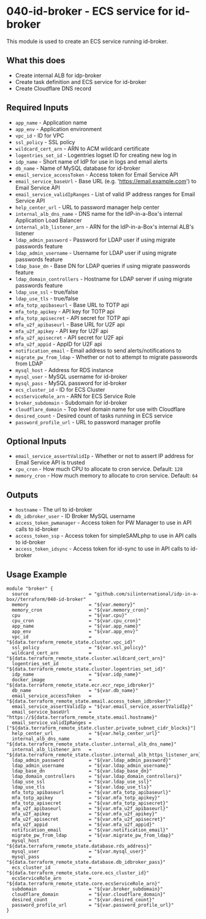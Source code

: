 # 040-id-broker - ECS service for id-broker
This module is used to create an ECS service running id-broker.

## What this does

 - Create internal ALB for idp-broker
 - Create task definition and ECS service for id-broker
 - Create Cloudflare DNS record

## Required Inputs

 - `app_name` - Application name
 - `app_env` - Application environment
 - `vpc_id` - ID for VPC
 - `ssl_policy` - SSL policy
 - `wildcard_cert_arn` - ARN to ACM wildcard certificate
 - `logentries_set_id` - Logentries logset ID for creating new log in
 - `idp_name` - Short name of IdP for use in logs and email alerts
 - `db_name` - Name of MySQL database for id-broker
 - `email_service_accessToken` - Access token for Email Service API
 - `email_service_baseUrl` - Base URL (e.g. 'https://email.example.com') to Email Service API
 - `email_service_validIpRanges` - List of valid IP address ranges for Email Service API
 - `help_center_url` - URL to password manager help center
 - `internal_alb_dns_name` - DNS name for the IdP-in-a-Box's internal Application Load Balancer
 - `internal_alb_listener_arn` - ARN for the IdP-in-a-Box's internal ALB's listener
 - `ldap_admin_password` - Password for LDAP user if using migrate passwords feature
 - `ldap_admin_username` - Username for LDAP user if using migrate passwords feature
 - `ldap_base_dn` - Base DN for LDAP queries if using migrate passwords feature
 - `ldap_domain_controllers` - Hostname for LDAP server if using migrate passwords feature
 - `ldap_use_ssl` - true/false
 - `ldap_use_tls` - true/false
 - `mfa_totp_apibaseurl` - Base URL to TOTP api
 - `mfa_totp_apikey` - API key for TOTP api
 - `mfa_totp_apisecret` - API secret for TOTP api
 - `mfa_u2f_apibaseurl` - Base URL for U2F api
 - `mfa_u2f_apikey` - API key for U2F api
 - `mfa_u2f_apisecret` - API secret for U2F api
 - `mfa_u2f_appid` - AppID for U2F api
 - `notification_email` - Email address to send alerts/notifications to
 - `migrate_pw_from_ldap` - Whether or not to attempt to migrate passwords from LDAP
 - `mysql_host` - Address for RDS instance
 - `mysql_user` - MySQL username for id-broker
 - `mysql_pass` - MySQL password for id-broker
 - `ecs_cluster_id` - ID for ECS Cluster
 - `ecsServiceRole_arn` - ARN for ECS Service Role
 - `broker_subdomain` - Subdomain for id-broker
 - `cloudflare_domain` - Top level domain name for use with Cloudflare
 - `desired_count` - Desired count of tasks running in ECS service
 - `password_profile_url` - URL to password manager profile

## Optional Inputs

 - `email_service_assertValidIp` - Whether or not to assert IP address for Email Service API is trusted
 - `cpu_cron` - How much CPU to allocate to cron service. Default: `128`
 - `memory_cron` - How much memory to allocate to cron service. Default: `64`


## Outputs

 - `hostname` - The url to id-broker
 - `db_idbroker_user` - ID Broker MySQL username
 - `access_token_pwmanager` - Access token for PW Manager to use in API calls to id-broker
 - `access_token_ssp` - Access token for simpleSAMLphp to use in API calls to id-broker
 - `access_token_idsync` - Access token for id-sync to use in API calls to id-broker

## Usage Example

```hcl
module "broker" {
  source                      = "github.com/silinternational/idp-in-a-box//terraform/040-id-broker"
  memory                      = "${var.memory}"
  memory_cron                 = "${var.memory_cron}"
  cpu                         = "${var.cpu}"
  cpu_cron                    = "${var.cpu_cron}"
  app_name                    = "${var.app_name}"
  app_env                     = "${var.app_env}"
  vpc_id                      = "${data.terraform_remote_state.cluster.vpc_id}"
  ssl_policy                  = "${var.ssl_policy}"
  wildcard_cert_arn           = "${data.terraform_remote_state.cluster.wildcard_cert_arn}"
  logentries_set_id           = "${data.terraform_remote_state.cluster.logentries_set_id}"
  idp_name                    = "${var.idp_name}"
  docker_image                = "${data.terraform_remote_state.ecr.ecr_repo_idbroker}"
  db_name                     = "${var.db_name}"
  email_service_accessToken   = "${data.terraform_remote_state.email.access_token_idbroker}"
  email_service_assertValidIp = "${var.email_service_assertValidIp}"
  email_service_baseUrl       = "https://${data.terraform_remote_state.email.hostname}"
  email_service_validIpRanges = ["${data.terraform_remote_state.cluster.private_subnet_cidr_blocks}"]
  help_center_url             = "${var.help_center_url}"
  internal_alb_dns_name       = "${data.terraform_remote_state.cluster.internal_alb_dns_name}"
  internal_alb_listener_arn   = "${data.terraform_remote_state.cluster.internal_alb_https_listener_arn}"
  ldap_admin_password         = "${var.ldap_admin_password}"
  ldap_admin_username         = "${var.ldap_admin_username}"
  ldap_base_dn                = "${var.ldap_base_dn}"
  ldap_domain_controllers     = "${var.ldap_domain_controllers}"
  ldap_use_ssl                = "${var.ldap_use_ssl}"
  ldap_use_tls                = "${var.ldap_use_tls}"
  mfa_totp_apibaseurl         = "${var.mfa_totp_apibaseurl}"
  mfa_totp_apikey             = "${var.mfa_totp_apikey}"
  mfa_totp_apisecret          = "${var.mfa_totp_apisecret}"
  mfa_u2f_apibaseurl          = "${var.mfa_u2f_apibaseurl}"
  mfa_u2f_apikey              = "${var.mfa_u2f_apikey}"
  mfa_u2f_apisecret           = "${var.mfa_u2f_apisecret}"
  mfa_u2f_appid               = "${var.mfa_u2f_appid}"
  notification_email          = "${var.notification_email}"
  migrate_pw_from_ldap        = "${var.migrate_pw_from_ldap}"
  mysql_host                  = "${data.terraform_remote_state.database.rds_address}"
  mysql_user                  = "${var.mysql_user}"
  mysql_pass                  = "${data.terraform_remote_state.database.db_idbroker_pass}"
  ecs_cluster_id              = "${data.terraform_remote_state.core.ecs_cluster_id}"
  ecsServiceRole_arn          = "${data.terraform_remote_state.core.ecsServiceRole_arn}"
  subdomain                   = "${var.broker_subdomain}"
  cloudflare_domain           = "${var.cloudflare_domain}"
  desired_count               = "${var.desired_count}"
  password_profile_url        = "${var.password_profile_url}"
}
```
